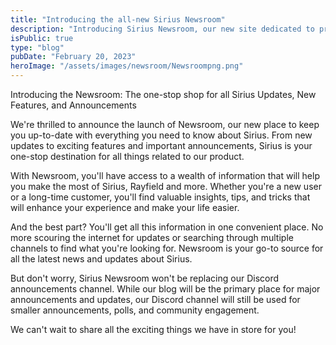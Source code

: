 ```yaml
---
title: "Introducing the all-new Sirius Newsroom"
description: "Introducing Sirius Newsroom, our new site dedicated to providing valuable insights and updates about our product. \n \n Stay informed and up-to-date with the latest news to make the most of your Sirius experience."
isPublic: true
type: "blog"
pubDate: "February 20, 2023"
heroImage: "/assets/images/newsroom/Newsroompng.png"
---
```


Introducing the Newsroom: The one-stop shop for all Sirius Updates, New Features, and Announcements

We're thrilled to announce the launch of Newsroom, our new place to keep you up-to-date with everything you need to know about Sirius. From new updates to exciting features and important announcements, Sirius is your one-stop destination for all things related to our product.

With Newsroom, you'll have access to a wealth of information that will help you make the most of Sirius, Rayfield and more. Whether you're a new user or a long-time customer, you'll find valuable insights, tips, and tricks that will enhance your experience and make your life easier.

And the best part? You'll get all this information in one convenient place. No more scouring the internet for updates or searching through multiple channels to find what you're looking for. Newsroom is your go-to source for all the latest news and updates about Sirius.

But don't worry, Sirius Newsroom won't be replacing our Discord announcements channel. While our blog will be the primary place for major announcements and updates, our Discord channel will still be used for smaller announcements, polls, and community engagement.

We can't wait to share all the exciting things we have in store for you!

